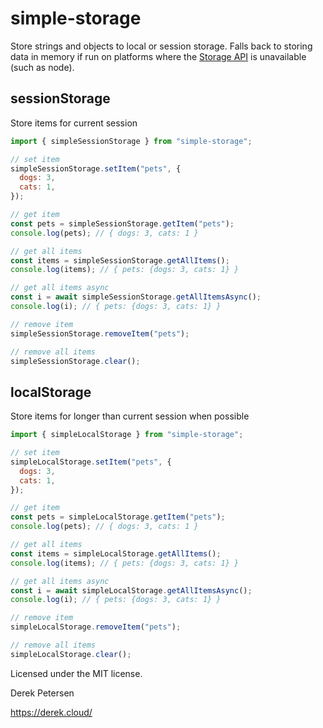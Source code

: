 # simple-storage
Store strings and objects to local or session storage. Falls back to storing data in memory if run on platforms where the [Storage API](https://developer.mozilla.org/en-US/docs/Web/API/Storage) is unavailable (such as node).


## sessionStorage
Store items for current session

```javascript
import { simpleSessionStorage } from "simple-storage";

// set item
simpleSessionStorage.setItem("pets", {
  dogs: 3,
  cats: 1,
});

// get item
const pets = simpleSessionStorage.getItem("pets");
console.log(pets); // { dogs: 3, cats: 1 }

// get all items
const items = simpleSessionStorage.getAllItems();
console.log(items); // { pets: {dogs: 3, cats: 1} }

// get all items async
const i = await simpleSessionStorage.getAllItemsAsync();
console.log(i); // { pets: {dogs: 3, cats: 1} }

// remove item
simpleSessionStorage.removeItem("pets");

// remove all items
simpleSessionStorage.clear();
```

## localStorage
Store items for longer than current session when possible

```javascript
import { simpleLocalStorage } from "simple-storage";

// set item
simpleLocalStorage.setItem("pets", {
  dogs: 3,
  cats: 1,
});

// get item
const pets = simpleLocalStorage.getItem("pets");
console.log(pets); // { dogs: 3, cats: 1 }

// get all items
const items = simpleLocalStorage.getAllItems();
console.log(items); // { pets: {dogs: 3, cats: 1} }

// get all items async
const i = await simpleLocalStorage.getAllItemsAsync();
console.log(i); // { pets: {dogs: 3, cats: 1} }

// remove item
simpleLocalStorage.removeItem("pets");

// remove all items
simpleLocalStorage.clear();
```

Licensed under the MIT license.

Derek Petersen

https://derek.cloud/
